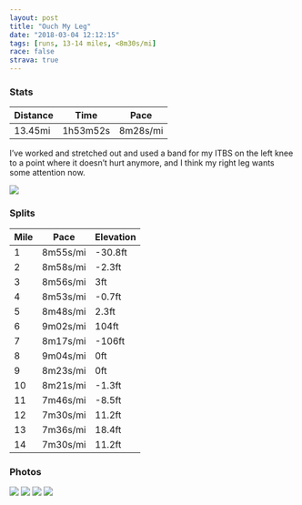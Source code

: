 ```yaml
---
layout: post
title: "Ouch My Leg"
date: "2018-03-04 12:12:15"
tags: [runs, 13-14 miles, <8m30s/mi]
race: false
strava: true
---
```


### Stats

| Distance | Time | Pace |
|----------|------|------|
|13.45mi|1h53m52s|8m28s/mi|

I’ve worked and stretched out and used a band for my ITBS on the left knee to a point where it doesn’t hurt anymore, and I think my right leg wants some attention now.

<img src='https://maps.googleapis.com/maps/api/staticmap?maptype=roadmap&path=enc:gtrwF`cqbMqQyNpDgLuBkBlDi@`Jq[_GhAu@_CkGr@wO}CiGoGcPq@g\uWbZ|Vje@nBOvGbGrBbWeD|KiLnFm@rbAjNzf@vQhDhH?bx@bBfGdFlx@lG|HdFfTnDnBlSl_@lC~P{BqOc\wg@_G_VqCcD_Cej@aEoK{@uHPwy@oEqH_o@iScv@gJqH\qJjKqXhE_HyBjAmGm@}@uJfAiRyC_@dAwAkCmJyB{QuO`Y`SwBzHnBjEkDjLh|@jj@dF~E{A~G&key=AIzaSyC1MId7bFpkLXNAaYhBSTb8jLyiSqzbDtM&size=800x800&markers=color:yellow|label:S|40.733,-73.98465&markers=color:green|label:F|40.733509999999974,-73.98589000000003'>

### Splits

| Mile | Pace | Elevation |
|------|------|-----------|
|1|8m55s/mi|-30.8ft|
|2|8m58s/mi|-2.3ft|
|3|8m56s/mi|3ft|
|4|8m53s/mi|-0.7ft|
|5|8m48s/mi|2.3ft|
|6|9m02s/mi|104ft|
|7|8m17s/mi|-106ft|
|8|9m04s/mi|0ft|
|9|8m23s/mi|0ft|
|10|8m21s/mi|-1.3ft|
|11|7m46s/mi|-8.5ft|
|12|7m30s/mi|11.2ft|
|13|7m36s/mi|18.4ft|
|14|7m30s/mi|11.2ft|

### Photos
<img src='https://dgtzuqphqg23d.cloudfront.net/jUtZ04jAZGOPDa-o6P-OKBNOJmnthE-SiRkvYRdzs6M-768x386.jpg'>

<img src='https://dgtzuqphqg23d.cloudfront.net/3XxMVL4TGPu28AYE3ySLQ3xCdpRnkICd885pOZYuBiE-561x768.jpg'>

<img src='https://dgtzuqphqg23d.cloudfront.net/yteFXG7vwo4USuwYjh0NsZr7FerlMVr9zgByFmNHMaE-576x768.jpg'>

<img src='https://dgtzuqphqg23d.cloudfront.net/CIzT30je3sN9Me2sSJVEXrp6Nt76fZy7uVGMf2Z7G2Q-576x768.jpg'>
